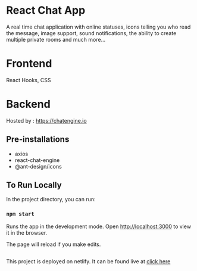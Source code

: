 # React Chat App

A real time chat application with online statuses, icons telling you who read the message, image support, sound notifications, the ability to create multiple private rooms and much more...

# Frontend

React Hooks, CSS

# Backend

Hosted by : https://chatengine.io

## Pre-installations

- axios
- react-chat-engine
- @ant-design/icons

## To Run Locally

In the project directory, you can run:

### `npm start`

Runs the app in the development mode.
Open [http://localhost:3000](http://localhost:3000) to view it in the browser.

The page will reload if you make edits.

##

This project is deployed on netlify. It can be found live at [click here](https://kind-pike-2e2b0b.netlify.app/)
